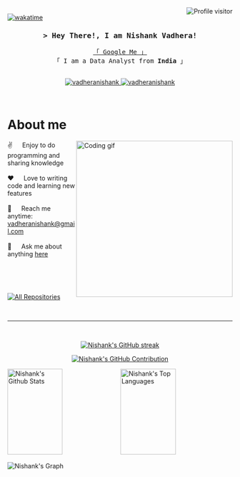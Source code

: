 <!--
<h2 align="center">
  Welcome to Nishank's World!
  <img src="https://media.giphy.com/media/hvRJCLFzcasrR4ia7z/giphy.gif" width="28">
</h2>
-->

<!--
<p align="center">
  <a href="https://github.com/vadheranishank"><img src="https://readme-typing-svg.herokuapp.com/?lines=Self%20Taught%20Programmer;Front%20End%20Developer;1.5%2B%20years%20of%20coding%20experience;Always%20learning%20new%20things&center=true&width=380&height=45"></a>
</p>

 -->

<a href="https://komarev.com/ghpvc/?username=vadheranishank">
  <img align="right" src="https://komarev.com/ghpvc/?username=vadheranishank&label=Visitors&color=0e75b6&style=flat" alt="Profile visitor" />
</a>


[![wakatime](https://wakatime.com/badge/user/eebb3dd8-d9b2-40de-9b88-6fd6cac99dbc.svg)](https://wakatime.com/@eebb3dd8-d9b2-40de-9b88-6fd6cac99dbc)

<!-- Intro  -->
<h3 align="center">
        <samp>&gt; Hey There!, I am Nishank Vadhera!
        </samp>
</h3>


<p align="center"> 
  <samp>
    <a href="https://www.google.com/search?q=Nishank+Vadhera">「 Google Me 」</a>
    <br>
    「 I am a Data Analyst from <b>India</b> 」
    <br>
    <br>
  </samp>
</p>

<p align="center">
 <a href="https://linkedin.com/in/nishankvadhera" target="_blank">
  <img src="https://img.shields.io/badge/LinkedIn-0077B5?style=for-the-badge&logo=linkedin&logoColor=white" alt="vadheranishank"/>
 </a>
 <a href="https://instagram.com/nishankvadhera" target="_blank">
  <img src="https://img.shields.io/badge/Instagram-fe4164?style=for-the-badge&logo=instagram&logoColor=white" alt="vadheranishank" />
 </a>
</p>
<br />

<!-- About Section -->
 # About me
 
<p>
 <img align="right" width="350" src="/assets/programmer.gif" alt="Coding gif" />
  
 ✌️ &emsp; Enjoy to do programming and sharing knowledge <br/><br/>
 ❤️ &emsp; Love to writing code and learning new features<br/><br/>
 📧 &emsp; Reach me anytime: vadheranishank@gmail.com<br/><br/>
 💬 &emsp; Ask me about anything [here](https://github.com/vadheranishank/vadheranishank/issues)

</p>

<br/>
<br/>
<br/>

<p align="left">
  <a href="https://github.com/vadheranishank?tab=repositories" target="_blank"><img alt="All Repositories" title="All Repositories" src="https://img.shields.io/badge/-All%20Repos-2962FF?style=for-the-badge&logo=koding&logoColor=white"/></a>
</p>

<br/>
<hr/>
<br/>

<p align="center">
  <a href="https://github.com/vadheranishank">
    <img src="https://github-readme-streak-stats.herokuapp.com/?user=vadheranishank&theme=radical&border=7F3FBF&background=0D1117" alt="Nishank's GitHub streak"/>
  </a>
</p>

<p align="center">
  <a href="https://github.com/vadheranishank">
    <img src="https://github-profile-summary-cards.vercel.app/api/cards/profile-details?username=vadheranishank&theme=radical" alt="Nishank's GitHub Contribution"/>
  </a>
</p>

<a> 
    <a href="https://github.com/vadheranishank"><img alt="Nishank's Github Stats" src="https://denvercoder1-github-readme-stats.vercel.app/api?username=vadheranishank&show_icons=true&count_private=true&theme=react&border_color=7F3FBF&bg_color=0D1117&title_color=F85D7F&icon_color=F8D866" height="192px" width="49.5%"/></a>
  <a href="https://github.com/vadheranishank"><img alt="Nishank's Top Languages" src="https://denvercoder1-github-readme-stats.vercel.app/api/top-langs/?username=vadheranishank&langs_count=8&layout=compact&theme=react&border_color=7F3FBF&bg_color=0D1117&title_color=F85D7F&icon_color=F8D866" height="192px" width="49.5%"/></a>
  <br/>
</a>


![Nishank's Graph](https://github-readme-activity-graph.vercel.app/graph?username=vadheranishank&custom_title=Nishank's%20GitHub%20Activity%20Graph&bg_color=0D1117&color=7F3FBF&line=7F3FBF&point=7F3FBF&area_color=FFFFFF&title_color=FFFFFF&area=true)

